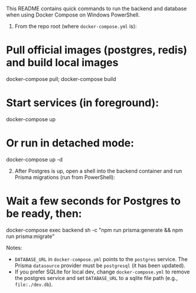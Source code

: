This README contains quick commands to run the backend and database when using Docker Compose on Windows PowerShell.

1) From the repo root (where `docker-compose.yml` is):

# Pull official images (postgres, redis) and build local images
docker-compose pull; docker-compose build

# Start services (in foreground):
docker-compose up

# Or run in detached mode:
docker-compose up -d

2) After Postgres is up, open a shell into the backend container and run Prisma migrations (run from PowerShell):

# Wait a few seconds for Postgres to be ready, then:
docker-compose exec backend sh -c "npm run prisma:generate && npm run prisma:migrate"

Notes:
- `DATABASE_URL` in `docker-compose.yml` points to the `postgres` service. The Prisma `datasource` provider must be `postgresql` (it has been updated).
- If you prefer SQLite for local dev, change `docker-compose.yml` to remove the postgres service and set `DATABASE_URL` to a sqlite file path (e.g., `file:./dev.db`).
